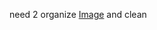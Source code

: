 need 2 organize [Image](https://www.mediafire.com/file/3foe0wqv2gxcwyv/need2organize.zip/file) and clean
